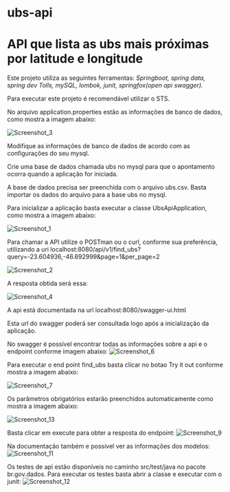 # ubs-api
<h1>API que lista as ubs mais próximas por latitude e longitude</h1>


Este projeto utiliza as seguintes ferramentas:
<em>Springboot, spring data, spring dev Tolls, mySQL, lombok, junit, springfox(open api swagger).</em>

Para executar este projeto é recomendável utilizar o STS.

No arquivo application.properties estão as informações de banco de dados, como mostra a imagem abaixo:

![Screenshot_3](https://user-images.githubusercontent.com/20953270/78671248-6bba3300-78b5-11ea-9158-9b1ea3664d57.png)

Modifique as informações de banco de dados de acordo com as configurações do seu mysql.

Crie uma base de dados chamada ubs no mysql para que o apontamento ocorra quando a aplicação for iniciada.

A base de dados precisa ser preenchida com o arquivo ubs.csv. Basta importar os dados do arquivo para a base ubs no mysql.

Para inicializar a aplicação basta executar a classe UbsApiApplication, como mostra a imagem abaixo:

![Screenshot_1](https://user-images.githubusercontent.com/20953270/78671233-665ce880-78b5-11ea-80d8-3f29ec1ad032.png)

Para chamar a API utilize o POSTman ou o curl, conforme sua preferência, utilizando a uri localhost:8080/api/v1/find_ubs?query=-23.604936,-46.692999&page=1&per_page=2

![Screenshot_2](https://user-images.githubusercontent.com/20953270/78671241-6957d900-78b5-11ea-9a69-9b3f865532d2.png)

A resposta obtida será essa:

![Screenshot_4](https://user-images.githubusercontent.com/20953270/78671273-75dc3180-78b5-11ea-9586-05e054f24563.png)

A api está documentada na url localhost:8080/swagger-ui.html

Esta url do swagger poderá ser consultada logo após a inicialização da aplicação.

No swagger é possível encontrar todas as informações sobre a api e o endpoint conforme imagem abaixo:
![Screenshot_6](https://user-images.githubusercontent.com/20953270/78671279-7674c800-78b5-11ea-846d-4738e1b35521.png)

Para executar o end point find_ubs basta clicar no botao Try it out conforme mostra a imagem abaixo:

![Screenshot_7](https://user-images.githubusercontent.com/20953270/78671280-7674c800-78b5-11ea-97b2-27e33b031add.png)

Os parâmetros obrigatórios estarão preenchidos automaticamente como mostra a imagem abaixo:

![Screenshot_13](https://user-images.githubusercontent.com/20953270/78672811-87bed400-78b7-11ea-91ad-b8f277b4f083.png)

Basta clicar em execute para obter a resposta do endpoint:
![Screenshot_9](https://user-images.githubusercontent.com/20953270/78671283-770d5e80-78b5-11ea-93c5-df75f99188a3.png)

Na documentação também e possível ver as informações dos modelos:
![Screenshot_11](https://user-images.githubusercontent.com/20953270/78671287-77a5f500-78b5-11ea-8e65-0c1734cdaf3e.png)

Os testes de api estão disponíveis no caminho src/test/java no pacote br.gov.dados.
Para executar os testes basta abrir a classe e executar com o junit:
![Screenshot_12](https://user-images.githubusercontent.com/20953270/78671269-74ab0480-78b5-11ea-874e-2f1f3b504035.png)
